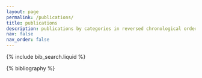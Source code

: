```yaml
---
layout: page
permalink: /publications/
title: publications
description: publications by categories in reversed chronological order. generated by jekyll-scholar.
nav: false
nav_order: false
---
```


<!-- _pages/publications.md -->

<!-- Bibsearch Feature -->

{% include bib_search.liquid %}

<div class="publications">

{% bibliography %}

</div>
